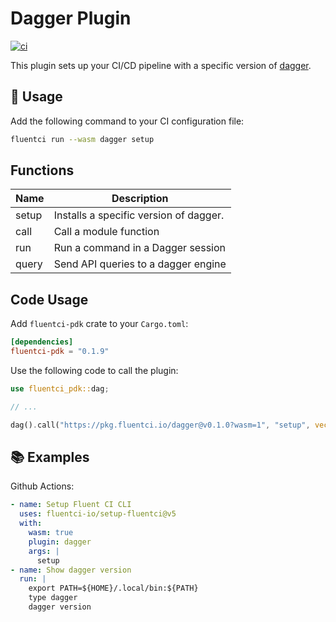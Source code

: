 # Dagger Plugin

[![ci](https://github.com/fluentci-io/dagger-plugin/actions/workflows/ci.yml/badge.svg)](https://github.com/fluentci-io/dagger-plugin/actions/workflows/ci.yml)

This plugin sets up your CI/CD pipeline with a specific version of [dagger](https://dagger.io).

## 🚀 Usage

Add the following command to your CI configuration file:

```bash
fluentci run --wasm dagger setup
```

## Functions

| Name   | Description                                |
| ------ | ------------------------------------------ |
| setup  | Installs a specific version of dagger.     |
| call   | Call a module function                     |
| run    | Run a command in a Dagger session          |
| query  | Send API queries to a dagger engine        |

## Code Usage

Add `fluentci-pdk` crate to your `Cargo.toml`:

```toml
[dependencies]
fluentci-pdk = "0.1.9"
```

Use the following code to call the plugin:

```rust
use fluentci_pdk::dag;

// ...

dag().call("https://pkg.fluentci.io/dagger@v0.1.0?wasm=1", "setup", vec!["0.11.0"])?;
```

## 📚 Examples

Github Actions:

```yaml
- name: Setup Fluent CI CLI
  uses: fluentci-io/setup-fluentci@v5
  with:
    wasm: true
    plugin: dagger
    args: |
      setup
- name: Show dagger version
  run: |
    export PATH=${HOME}/.local/bin:${PATH}
    type dagger
    dagger version
```

